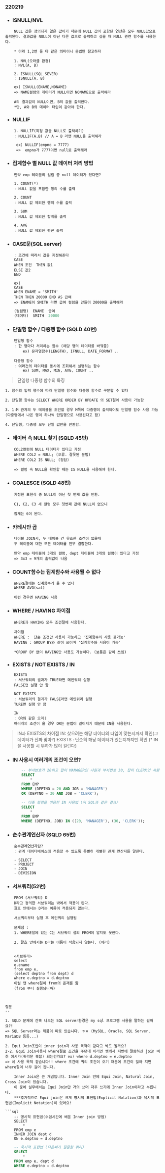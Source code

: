 ### 220219


- ### ISNULL/NVL
```
    NULL 값은 정의되지 않은 값이기 때문에 NULL 값이 포함된 연산은 모두 NULL값으로 출력된다. 결과값을 NULL이 아닌 다른 값으로 출력하고 싶을 때 NULL 관련 함수를 사용한다.

    * 아래 1,2번 둘 다 같은 의미이니 문법만 참고하자

    1. NVL(오라클 환경)
    : NVL(A, B)
    
    2. ISNULL(SQL SEVER)
    : ISNULL(A, B)

    ex) ISNULL(ENAME,NONAME)
    => NAME컬럼의 데이터가 NULL이면 NONAME으로 출력해라
    
    A의 결과값이 NULL이면, B의 값을 출력한다.
    *단, A와 B의 데이터 타입이 같아야 한다.
```
- ### NULLIF
```
    1. NULLIF(특정 값을 NULL로 출력하기)
    : NULLIF(A,B) // A = B 라면 NULL을 출력해라

     ex) NULLIF(empno = 7777) 
     =>  empno가 7777이면 null로 출력해라
 ```   


- ### 집계함수 별 NULL 값 데이터 처리 방법
```
    만약 emp 테이블의 컬럼 중 null 데이터가 있다면?

    1. COUNT(*) 
    : NULL 값을 포함한 행의 수를 출력
    
    2. COUNT
    : NULL 값 제외한 행의 수를 출력
    
    3. SUM
    : NULL 값 제외한 합계를 출력

    4. AVG
    : NULL 값 제외한 평균 출력
```

- ### CASE문(SQL server)
```    
    : 조건에 따라서 값을 지정해준다
    CASE 
    WHEN 조건  THEN 값1
    ELSE 값2
    END
 
    ex)
    CASE 
    WHEN ENAME = 'SMITH' 
    THEN THEN 20000 END AS 급여 
    => ENAME이 SMITH 라면 급여 컬럼을 만들어 20000을 출력해라
```
```sql
    (컬럼명)  ENAME  급여
    (데이터)  SMITH  20000
```

- ### 단일행 함수 / 다중행 함수 (SQLD 40번)
```
    단일행 함수 
    : 한 행마다 처리하는 함수 (해당 행의 데이터를 바꿔줌)
        ex) 문자열함수(LENGTH), IFNULL, DATE_FORMAT ..

    다중행 함수
    : 여러건의 데이터를 동시에 조회해서 실행하는 함수
        ex) SUM, MAX, MIN, AVG, COUNT ..
```
>단일행 다중행 함수의 특징

    1. 함수의 입력 행수에 따라 단일행 함수와 다중행 함수로 구분할 수 있다

    2. 단일행 함수는 SELECT WHERE ORDER BY UPDATE 의 SET절에 사용이 가능함

    3. 1:M 관계의 두 테이블을 조인할 경우 M쪽에 다중행이 출력되어도 단일행 함수 사용 가능
    (다중행에서 나온 행이 하나씩 단일행으로 사용된다고 함)
    
    4. 단일행, 다중행 모두 단일 값만을 반환함.



- ### 데이터 속 NULL 찾기 (SQLD 45번)
``` 
    COL2컬럼에 NULL 데이터가 있다고 가정
    WHERE COL2 = NULL; (오류. 잘못된 문법)
    WHERE COL2 IS NULL; (정답)

    => 컬럼 속 NULL을 확인할 때는 IS NULL을 사용해야 한다.
```  
- ### COALESCE (SQLD 48번)
``` 
    지정한 표현식 중 NULL이 아닌 첫 번째 값을 반환.
    
    C1, C2, C3 세 컬럼 모두 첫번째 값에 NULL이 없으니
    
    합계는 6이 된다.
```

- ### 카테시안 곱 
```
    테이블 JOIN시, 두 테이블 간 유효한 조건이 없을때 
    두 테이블에 대한 모든 데이터를 전부 결합한다.

    만약 emp 테이블에 3개의 컬럼, dept 테이블에 3개의 컬럼이 있다고 가정
    => 3x3 = 9개의 출력값이 나옴
```

- ### COUNT함수는 집계함수와 사용될 수 없다
```
    WHERE절에는 집계함수가 올 수 없다
    WHERE AVG(sal)

    이런 경우엔 HAVING 사용
```

- ### WHERE / HAVING 차이점
```
    WHERE과 HAVING 모두 조건절에 사용한다.
    
    차이점
    WHERE :  단순 조건만 사용이 가능하고 '집계함수와 사용 불가능'
    HAVING : GROUP BY와 같이 쓰이며 '집계함수와 사용이 가능'

    *GROUP BY 없이 HAVING만 사용도 가능하다. (보통은 같이 쓰임) 
````

- ### EXISTS / NOT EXISTS / IN
```
    EXISTS 
    : 서브쿼리의 결과가 TRUE라면 메인쿼리 실행
    FALSE면 실행 안 함

    NOT EXISTS 
    : 서브쿼리의 결과가 FALSE라면 메인쿼리 실행
    TURE면 실행 안 함 

    IN 
    : OR와 같은 으미ㅣ
    여러개의 조건이 올 경우 OR는 문법이 길어지기 떄문에 IN을 사용한다.
```

> IN과 EXISTS의 차이점 
    IN: 찾으려는 해당 데이터의 타입이 맞는지까지 확인(그 데이터가 진짜 맞아?)
    EXISTS : 단순히 해당 데이터가 있는지까지만 확인
 (* IN을 사용할 시 부하가 많이 걸린다)

- ### IN 사용시 여러개의 조건이 오면?   
    ```sql
        -- 부서번호가 20이고 잡이 MANAGER인 사원과 부서번호 30, 잡이 CLERK인 사원 추출
        SELECT 
            *
        FROM EMP
        WHERE (DEPTNO = 20 AND JOB = 'MANAGER')
        OR (DEPTNO = 30 AND JOB = 'CLERK');
        
        -- 다중 컬럼을 이용한 IN 사용법 (위 SQL과 같은 결과)
        SELECT 
            *
        FROM EMP
        WHERE (DEPTNO, JOB) IN ((20, 'MANAGER'), (30, 'CLERK'));
    ```
    
- ### 순수관계연산자 (SQLD 65번)
``` 
    순수관례연산자란?
    : 관계 데이터베이스에 적용할 수 있도록 특별히 개별한 관계 연산자를 말한다.

    - SELECT
    - PROJECT
    - JOIN
    - DEVISION
```

- ### 서브쿼리(52번) 
``` 
    FROM (서브쿼리) D
    D라고 정의한 서브쿼리는 밖에서 적용이 된다.
    괄호 안에서는 D라는 이름이 적용되지 않는다.

    서브쿼리부터 실행 후 메인쿼리 실행됨

    문제점 : 
    1. WHERE절에 있는 C는 서브쿼리 절의 FROM이 알지도 못한다. 

    2. 괄호 안에서는 D라는 이름이 적용되지 않는다. (에러) 


    <서브쿼리>
    select 
    e.ename
    from emp e, 
    (select deptno from dept) d
    where e.deptno = d.deptno
    이럴 땐 where절이 from의 존재를 앎
    (from 부터 실행되니까)



질문
--

1. SQLD 문제에 간혹 나오는 SQL server환경은 my sql 프로그램 사용을 말하는 걸까요?!  
=> SQL Server라는 제품이 따로 있습니다. ㅎㅎ (MySQL, Oracle, SQL Server, MariaDB 등등...)

2. Equi Join조인이 inner join과 사용 목적이 같다고 봐도 될까요?  
2-2. Equi Join사용시 where절로 조건을 주던데 이러면 쌤께서 저번에 말씀하신 join 비추 예시가(쿼리문 복잡) 되는건가요? ex) where d.deptno = e.deptno  
=> 네 사용 목적 같습니다!! where 조건에 쿼리 조건이 오기 때문에 조건이 많아 지면 where절이 너무 길어 집니다.  

    Inner Join은 큰 개념입니다. Inner Join 안에 Equi Join, Natural Join, Cross Join이 있습니다.  
    이 중에 실무에서는 Equi Join만 거의 쓰며 자주 쓰기에 Inner Join이라고 부릅니다.
    ***추가적으로 Equi join은 크게 명시적 표현법(Explicit Notation)과 묵시적 표현법(Implicit Notation)이 있어요!  

```sql
    -- 명시적 표현법(수업시간에 배운 Inner join 방법)
    SELECT
        *
    FROM emp e
    INNER JOIN dept d
    ON e.deptno = d.deptno
```
```sql
    -- 묵시적 표현법 (다은씨가 질문한 쿼리)
    SELECT       
        *
    FROM emp e, dept d
    WHERE e.deptno = d.deptno
```
